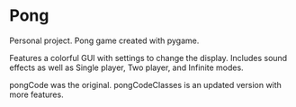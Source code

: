 # Pong
Personal project.
Pong game created with pygame.

Features a colorful GUI with settings to change the display. 
Includes sound effects as well as Single player, Two player, and Infinite modes.

pongCode was the original. pongCodeClasses is an updated version with more features.
